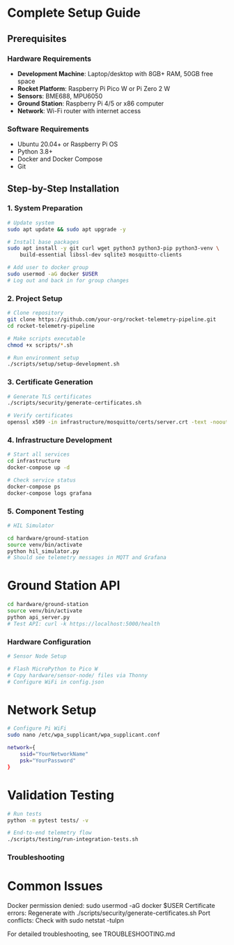 # Complete Setup Guide

## Prerequisites

### Hardware Requirements
- **Development Machine**: Laptop/desktop with 8GB+ RAM, 50GB free space
- **Rocket Platform**: Raspberry Pi Pico W or Pi Zero 2 W
- **Sensors**: BME688, MPU6050 
- **Ground Station**: Raspberry Pi 4/5 or x86 computer
- **Network**: Wi-Fi router with internet access

### Software Requirements
- Ubuntu 20.04+ or Raspberry Pi OS
- Python 3.8+
- Docker and Docker Compose
- Git

## Step-by-Step Installation

### 1. System Preparation

```bash
# Update system
sudo apt update && sudo apt upgrade -y

# Install base packages
sudo apt install -y git curl wget python3 python3-pip python3-venv \
    build-essential libssl-dev sqlite3 mosquitto-clients

# Add user to docker group
sudo usermod -aG docker $USER
# Log out and back in for group changes
```

### 2. Project Setup

```bash
# Clone repository
git clone https://github.com/your-org/rocket-telemetry-pipeline.git
cd rocket-telemetry-pipeline

# Make scripts executable
chmod +x scripts/*.sh

# Run environment setup
./scripts/setup/setup-development.sh
```

### 3. Certificate Generation

```bash
# Generate TLS certificates
./scripts/security/generate-certificates.sh

# Verify certificates
openssl x509 -in infrastructure/mosquitto/certs/server.crt -text -noout
```

### 4. Infrastructure Development

```bash
# Start all services
cd infrastructure
docker-compose up -d

# Check service status
docker-compose ps
docker-compose logs grafana
```

### 5. Component Testing

```bash
# HIL Simulator

cd hardware/ground-station
source venv/bin/activate
python hil_simulator.py
# Should see telemetry messages in MQTT and Grafana
```

# Ground Station API

```bash
cd hardware/ground-station
source venv/bin/activate
python api_server.py
# Test API: curl -k https://localhost:5000/health
```

### Hardware Configuration

```bash
# Sensor Node Setup

# Flash MicroPython to Pico W
# Copy hardware/sensor-node/ files via Thonny
# Configure WiFi in config.json
```

# Network Setup

```bash
# Configure Pi WiFi
sudo nano /etc/wpa_supplicant/wpa_supplicant.conf

network={
    ssid="YourNetworkName"
    psk="YourPassword"
}
```

# Validation Testing
```bash
# Run tests
python -m pytest tests/ -v

# End-to-end telemetry flow
./scripts/testing/run-integration-tests.sh
```

### Troubleshooting
# Common Issues

Docker permission denied: sudo usermod -aG docker $USER
Certificate errors: Regenerate with ./scripts/security/generate-certificates.sh
Port conflicts: Check with sudo netstat -tulpn

For detailed troubleshooting, see TROUBLESHOOTING.md
